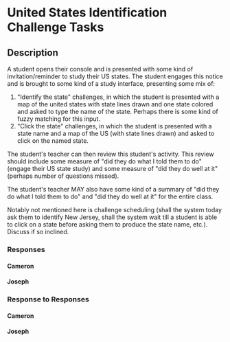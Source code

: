 # United States Identification Challenge Tasks

## Description

A student opens their console and is presented with some kind of invitation/reminder to study their US states. The student engages this notice and is brought to some kind of a study interface, presenting some mix of:

1. "Identify the state" challenges, in which the student is presented with a map of the united states with state lines drawn and one state colored and asked to type the name of the state. Perhaps there is some kind of fuzzy matching for this input.
2. "Click the state" challenges, in which the student is presented with a state name and a map of the US (with state lines drawn) and asked to click on the named state.

The student's teacher can then review this student's activity. This review should include some measure of "did they do what I told them to do" (engage their US state study) and some measure of "did they do well at it"(perhaps number of questions missed).

The student's teacher MAY also have some kind of a summary of "did they do what I told them to do" and "did they do well at it" for the entire class.

Notably not mentioned here is challenge scheduling (shall the system today ask them to identify New Jersey, shall the system wait till a student is able to click on a state before asking them to produce the state name, etc.). Discuss if so inclined.

### Responses

#### Cameron

#### Joseph

### Response to Responses

#### Cameron

#### Joseph
